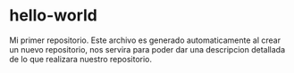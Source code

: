 # hello-world
Mi primer repositorio.
Este archivo es generado automaticamente al crear un nuevo repositorio, nos servira para poder dar una descripcion detallada de lo que realizara nuestro repositorio.
